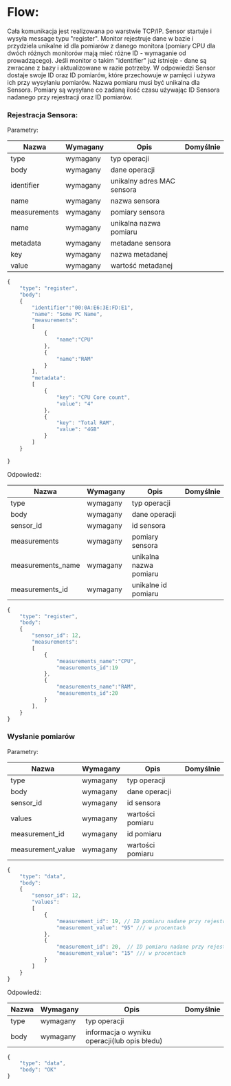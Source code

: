 # Flow:
Cała komunikacja jest realizowana po warstwie TCP/IP.
Sensor startuje i wysyła message typu "register". Monitor rejestruje dane w bazie i przydziela unikalne id dla pomiarów z danego monitora
(pomiary CPU dla dwóch różnych monitorów mają mieć różne ID - wymaganie od prowadzącego). 
Jeśli monitor o takim "identifier" już istnieje - dane są zwracane z bazy i aktualizowane w razie potrzeby.
W odpowiedzi Sensor dostaje swoje ID oraz ID pomiarów, które przechowuje w pamięci i używa ich przy wysyłaniu pomiarów.
Nazwa pomiaru musi być unikalna dla Sensora.
Pomiary są wysyłane co zadaną ilość czasu używając ID Sensora nadanego przy rejestracji oraz ID pomiarów.




### Rejestracja Sensora:

Parametry:

| Nazwa | Wymagany | Opis | Domyślnie |
|-------|----------|------|-----------|
| type | wymagany | typ operacji | |
| body | wymagany | dane operacji |  |
| identifier | wymagany | unikalny adres MAC sensora |  |
| name | wymagany | nazwa  sensora |  |
| measurements | wymagany | pomiary sensora |  |
| name | wymagany | unikalna nazwa pomiaru | |
| metadata | wymagany | metadane sensora | |
| key | wymagany | nazwa metadanej | |
| value | wymagany | wartość metadanej | |

```javascript
{
    "type": "register",
    "body":
    {
        "identifier":"00:0A:E6:3E:FD:E1",
        "name": "Some PC Name", 
        "measurements":
        [
            {
                "name":"CPU" 
            },
            {
                "name":"RAM"
            }
        ],
        "metadata":
        [
            {
                "key": "CPU Core count",
                "value": "4"
            },
            {
                "key": "Total RAM",
                "value": "4GB"
            }
        ]
    }

}
```

Odpowiedź:

| Nazwa | Wymagany | Opis | Domyślnie |
|-------|----------|------|-----------|
| type | wymagany | typ operacji | |
| body | wymagany | dane operacji |  |
| sensor_id | wymagany | id sensora |  |
| measurements | wymagany | pomiary sensora |  |
| measurements_name | wymagany | unikalna nazwa pomiaru | |
| measurements_id | wymagany | unikalne id pomiaru | |

```javascript
{
    "type": "register",
    "body":
    {
        "sensor_id": 12,
        "measurements":
        [
            {
                "measurements_name":"CPU",
                "measurements_id":19
            },
            {
                "measurements_name":"RAM",
                "measurements_id":20
            }
        ],
    }
}

```


### Wysłanie pomiarów

Parametry:

| Nazwa | Wymagany | Opis | Domyślnie |
|-------|----------|------|-----------|
| type | wymagany | typ operacji | |
| body | wymagany | dane operacji |  |
| sensor_id | wymagany | id sensora |  |
| values | wymagany | wartości pomiaru |  |
| measurement_id | wymagany | id pomiaru |  |
| measurement_value | wymagany | wartości pomiaru |  |

```javascript
{
    "type": "data",
    "body":
    {
        "sensor_id": 12,
        "values":
        [
            {
                "measurement_id": 19, // ID pomiaru nadane przy rejestracji
                "measurement_value": "95" /// w procentach
            },
            {
                "measurement_id": 20,  // ID pomiaru nadane przy rejestracji
                "measurement_value": "15" /// w procentach
            }
        ]
    }
}

```
Odpowiedź:

| Nazwa | Wymagany | Opis | Domyślnie |
|-------|----------|------|-----------|
| type | wymagany | typ operacji | |
| body | wymagany | informacja o wyniku operacji(lub opis błedu) |  |

```javascript
{
    "type": "data",
    "body": "OK" 
}
```